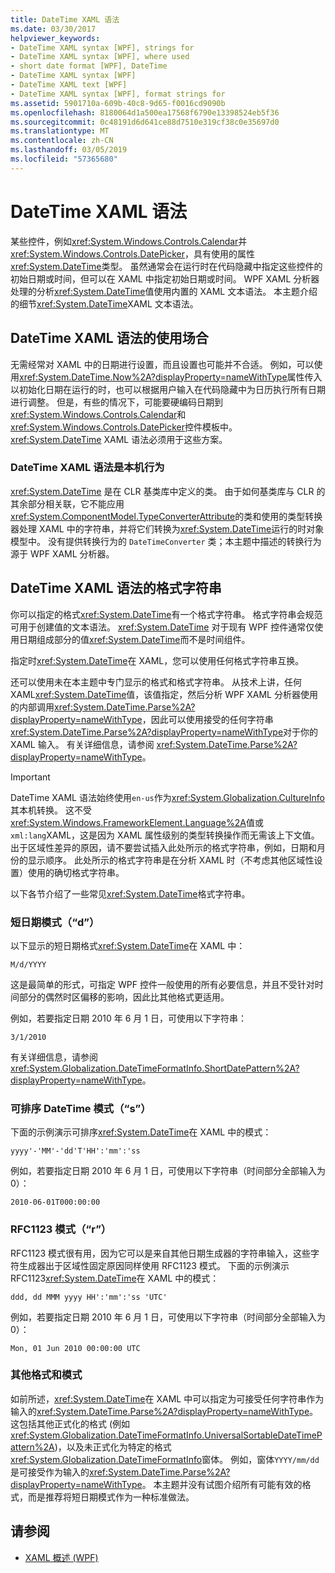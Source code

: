 ```yaml
---
title: DateTime XAML 语法
ms.date: 03/30/2017
helpviewer_keywords:
- DateTime XAML syntax [WPF], strings for
- DateTime XAML syntax [WPF], where used
- short date format [WPF], DateTime
- DateTime XAML syntax [WPF]
- DateTime XAML text [WPF]
- DateTime XAML syntax [WPF], format strings for
ms.assetid: 5901710a-609b-40c8-9d65-f0016cd9090b
ms.openlocfilehash: 8180064d1a500ea17568f6790e13398524eb5f36
ms.sourcegitcommit: 0c48191d6d641ce88d7510e319cf38c0e35697d0
ms.translationtype: MT
ms.contentlocale: zh-CN
ms.lasthandoff: 03/05/2019
ms.locfileid: "57365680"
---
```

# <a name="datetime-xaml-syntax"></a>DateTime XAML 语法
某些控件，例如<xref:System.Windows.Controls.Calendar>并<xref:System.Windows.Controls.DatePicker>，具有使用的属性<xref:System.DateTime>类型。 虽然通常会在运行时在代码隐藏中指定这些控件的初始日期或时间，但可以在 XAML 中指定初始日期或时间。 WPF XAML 分析器处理的分析<xref:System.DateTime>值使用内置的 XAML 文本语法。 本主题介绍的细节<xref:System.DateTime>XAML 文本语法。  
  
  
<a name="where_datetime_xaml_syntax_is_used"></a>   
## <a name="when-to-use-datetime-xaml-syntax"></a>DateTime XAML 语法的使用场合  
 无需经常对 XAML 中的日期进行设置，而且设置也可能并不合适。 例如，可以使用<xref:System.DateTime.Now%2A?displayProperty=nameWithType>属性传入以初始化日期在运行的时，也可以根据用户输入在代码隐藏中为日历执行所有日期进行调整。 但是，有些的情况下，可能要硬编码日期到<xref:System.Windows.Controls.Calendar>和<xref:System.Windows.Controls.DatePicker>控件模板中。 <xref:System.DateTime> XAML 语法必须用于这些方案。  
  
### <a name="datetime-xaml-syntax-is-a-native-behavior"></a>DateTime XAML 语法是本机行为  
 <xref:System.DateTime> 是在 CLR 基类库中定义的类。 由于如何基类库与 CLR 的其余部分相关联，它不能应用<xref:System.ComponentModel.TypeConverterAttribute>的类和使用的类型转换器处理 XAML 中的字符串，并将它们转换为<xref:System.DateTime>运行的时对象模型中。 没有提供转换行为的 `DateTimeConverter` 类；本主题中描述的转换行为源于 WPF XAML 分析器。  
  
<a name="format_strings_for_datetime_xaml_syntax"></a>   
## <a name="format-strings-for-datetime-xaml-syntax"></a>DateTime XAML 语法的格式字符串  
 你可以指定的格式<xref:System.DateTime>有一个格式字符串。 格式字符串会规范可用于创建值的文本语法。 <xref:System.DateTime> 对于现有 WPF 控件通常仅使用日期组成部分的值<xref:System.DateTime>而不是时间组件。  
  
 指定时<xref:System.DateTime>在 XAML，您可以使用任何格式字符串互换。  
  
 还可以使用未在本主题中专门显示的格式和格式字符串。 从技术上讲，任何 XAML<xref:System.DateTime>值，该值指定，然后分析 WPF XAML 分析器使用的内部调用<xref:System.DateTime.Parse%2A?displayProperty=nameWithType>，因此可以使用接受的任何字符串<xref:System.DateTime.Parse%2A?displayProperty=nameWithType>对于你的 XAML 输入。 有关详细信息，请参阅 <xref:System.DateTime.Parse%2A?displayProperty=nameWithType>。  
  
> [!IMPORTANT]
>  DateTime XAML 语法始终使用`en-us`作为<xref:System.Globalization.CultureInfo>其本机转换。 这不受<xref:System.Windows.FrameworkElement.Language%2A>值或`xml:lang`XAML，这是因为 XAML 属性级别的类型转换操作而无需该上下文值。 出于区域性差异的原因，请不要尝试插入此处所示的格式字符串，例如，日期和月份的显示顺序。 此处所示的格式字符串是在分析 XAML 时（不考虑其他区域性设置）使用的确切格式字符串。  
  
 以下各节介绍了一些常见<xref:System.DateTime>格式字符串。  
  
### <a name="short-date-pattern-d"></a>短日期模式（“d”）  
 以下显示的短日期格式<xref:System.DateTime>在 XAML 中：  
  
 `M/d/YYYY`  
  
 这是最简单的形式，可指定 WPF 控件一般使用的所有必要信息，并且不受针对时间部分的偶然时区偏移的影响，因此比其他格式更适用。  
  
 例如，若要指定日期 2010 年 6 月 1 日，可使用以下字符串：  
  
 `3/1/2010`  
  
 有关详细信息，请参阅 <xref:System.Globalization.DateTimeFormatInfo.ShortDatePattern%2A?displayProperty=nameWithType>。  
  
### <a name="sortable-datetime-pattern-s"></a>可排序 DateTime 模式（“s”）  
 下面的示例演示可排序<xref:System.DateTime>在 XAML 中的模式：  
  
 `yyyy'-'MM'-'dd'T'HH':'mm':'ss`  
  
 例如，若要指定日期 2010 年 6 月 1 日，可使用以下字符串（时间部分全部输入为 0）：  
  
 `2010-06-01T000:00:00`  
  
### <a name="rfc1123-pattern-r"></a>RFC1123 模式（“r”）  
 RFC1123 模式很有用，因为它可以是来自其他日期生成器的字符串输入，这些字符生成器出于区域性固定原因同样使用 RFC1123 模式。 下面的示例演示 RFC1123<xref:System.DateTime>在 XAML 中的模式：  
  
 `ddd, dd MMM yyyy HH':'mm':'ss 'UTC'`  
  
 例如，若要指定日期 2010 年 6 月 1 日，可使用以下字符串（时间部分全部输入为 0）：  
  
 `Mon, 01 Jun 2010 00:00:00 UTC`  
  
### <a name="other-formats-and-patterns"></a>其他格式和模式  
 如前所述，<xref:System.DateTime>在 XAML 中可以指定为可接受任何字符串作为输入的<xref:System.DateTime.Parse%2A?displayProperty=nameWithType>。 这包括其他正式化的格式 (例如<xref:System.Globalization.DateTimeFormatInfo.UniversalSortableDateTimePattern%2A>)，以及未正式化为特定的格式<xref:System.Globalization.DateTimeFormatInfo>窗体。 例如，窗体`YYYY/mm/dd`是可接受作为输入的<xref:System.DateTime.Parse%2A?displayProperty=nameWithType>。 本主题并没有试图介绍所有可能有效的格式，而是推荐将短日期模式作为一种标准做法。  
  
## <a name="see-also"></a>请参阅
- [XAML 概述 (WPF)](xaml-overview-wpf.md)
